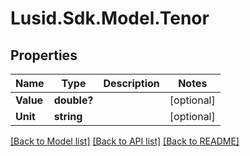 
# Lusid.Sdk.Model.Tenor

## Properties

Name | Type | Description | Notes
------------ | ------------- | ------------- | -------------
**Value** | **double?** |  | [optional] 
**Unit** | **string** |  | [optional] 

[[Back to Model list]](../README.md#documentation-for-models)
[[Back to API list]](../README.md#documentation-for-api-endpoints)
[[Back to README]](../README.md)

